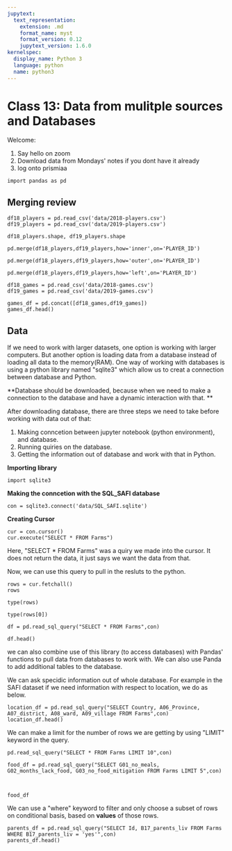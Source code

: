 ```yaml
---
jupytext:
  text_representation:
    extension: .md
    format_name: myst
    format_version: 0.12
    jupytext_version: 1.6.0
kernelspec:
  display_name: Python 3
  language: python
  name: python3
---
```


# Class 13: Data from mulitple sources and Databases 

Welcome:

1. Say hello on zoom
1. Download data from Mondays' notes if you dont have it already
1. log onto prismiaa

```{code-cell} ipython3
import pandas as pd
```

<!-- annotate: Merging review --> 
## Merging review

```{code-cell} ipython3
df18_players = pd.read_csv('data/2018-players.csv')
df19_players = pd.read_csv('data/2019-players.csv')
```

```{code-cell} ipython3
df18_players.shape, df19_players.shape
```

```{code-cell} ipython3
pd.merge(df18_players,df19_players,how='inner',on='PLAYER_ID')
```

```{code-cell} ipython3
pd.merge(df18_players,df19_players,how='outer',on='PLAYER_ID')
```

```{code-cell} ipython3
pd.merge(df18_players,df19_players,how='left',on='PLAYER_ID')
```

```{code-cell} ipython3
df18_games = pd.read_csv('data/2018-games.csv')
df19_games = pd.read_csv('data/2019-games.csv')
```

```{code-cell} ipython3
games_df = pd.concat([df18_games,df19_games])
games_df.head()
```

<!-- annotate: Data --> 
## Data

If we need to work with larger datasets, one option is working with larger computers. But another option is loading data from a database instead of loading all data to the memory(RAM). One way of working with databases is using a python library named "sqlite3" which allow us to creat a connection between database and Python.

**Database should be downloaded, because when we need to make a connection to the database and have a dynamic interaction with that. **

After downloading database,  there are three steps we need to take before working with data out of that:
1. Making conncetion between jupyter notebook (python environment), and database.
2. Running quiries on the database.
3. Getting the information out of database and work with that in Python.

**Importing library**
```{code-cell} ipython3
import sqlite3 
```

**Making the conncetion with the SQL_SAFI database**
```{code-cell} ipython3
con = sqlite3.connect('data/SQL_SAFI.sqlite')
```

**Creating Cursor**
```{code-cell} ipython3
cur = con.cursor()
cur.execute("SELECT * FROM Farms")
```
Here, "SELECT * FROM Farms" was a quiry we made into the cursor. It does not return the data, it just says we want the data from that.

Now, we can use this query to pull in the resluts to the python.

```{code-cell} ipython3
rows = cur.fetchall()
rows
```

```{code-cell} ipython3
type(rows)
```

```{code-cell} ipython3
type(rows[0])
```

```{code-cell} ipython3
df = pd.read_sql_query("SELECT * FROM Farms",con)
```

```{code-cell} ipython3
df.head()
```


we can also combine use of this library (to access databases) with Pandas' functions to pull data from databases to work with. We can also use Panda to add additional tables to the database.  

We can ask specidic information out of whole database. For example in the SAFI dataset if we need information with respect to location, we do as below.
```{code-cell} ipython3
location_df = pd.read_sql_query("SELECT Country, A06_Province, A07_district, A08_ward, A09_village FROM Farms",con)
location_df.head()
```
We can make a limit for the number of rows we are getting by using "LIMIT" keyword in the query. 
```{code-cell} ipython3
pd.read_sql_query("SELECT * FROM Farms LIMIT 10",con)
```

```{code-cell} ipython3
food_df = pd.read_sql_query("SELECT G01_no_meals, G02_months_lack_food, G03_no_food_mitigation FROM Farms LIMIT 5",con)



```

```{code-cell} ipython3
food_df
```
We can use a "where" keyword to filter and only choose a subset of rows on conditional basis, based on **values** of those rows.

```{code-cell} ipython3
parents_df = pd.read_sql_query("SELECT Id, B17_parents_liv FROM Farms WHERE B17_parents_liv = 'yes'",con)
parents_df.head()
```

```{code-cell} ipython3

```

```{code-cell} ipython3

```
